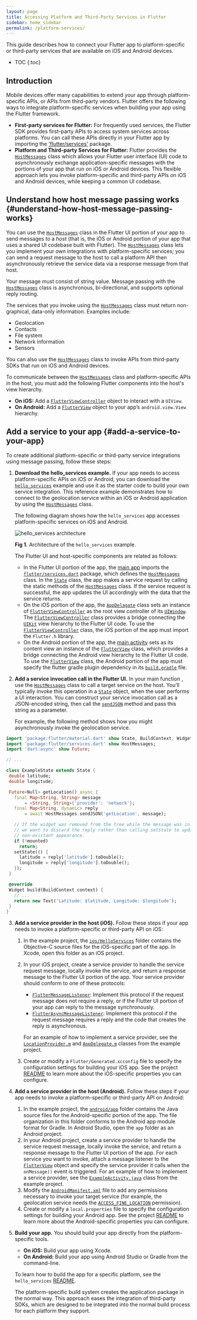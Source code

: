 ```yaml
---
layout: page
title: Accessing Platform and Third-Party Services in Flutter
sidebar: home_sidebar
permalink: /platform-services/
---
```


This guide describes how to connect your Flutter app to platform-specific or
third-party services that are available on iOS and Android devices.

* TOC
{:toc}

## Introduction

Mobile devices offer many capabilities to extend your app through platform-specific APIs, or APIs 
from third-party vendors. Flutter offers the following ways to integrate platform-specific services 
when building your app using the Flutter framework.

+ **First-party services for Flutter:** For frequently used services, the Flutter SDK provides 
first-party APIs to access system services across platforms. You can call these APIs 
directly in your Flutter app by importing the 
['flutter/services'](http://docs.flutter.io/flutter/services/services-library.html) package. 
+ **Platform and Third-party Services for Flutter:** Flutter provides the
[`HostMessages`](http://docs.flutter.io/flutter/services/HostMessages-class.html) class which 
allows your Flutter user interface (UI) code to asynchronously exchange application-specific 
messages with the portions of your app that run on iOS or Android devices. This flexible approach 
lets you invoke platform-specific and third-party APIs on iOS and Android devices, while 
keeping a common UI codebase.

## Understand how host message passing works {#understand-how-host-message-passing-works}

You can use the [`HostMessages`](http://docs.flutter.io/flutter/services/HostMessages-class.html) 
class in the Flutter UI portion of your app to send messages to a *host* (that is, the iOS or 
Android portion of your app that uses a shared UI codebase built with Flutter). The [`HostMessages`](http://docs.flutter.io/flutter/services/HostMessages-class.html) class lets you implement your own integrations with 
platform-specific services; you can send a request message to the host to call a 
platform API then asynchronously retrieve the service data via a response message 
from that host. 

Your message must consist of string value. Message passing with the 
[`HostMessages`](http://docs.flutter.io/flutter/services/HostMessages-class.html) class is 
asynchronous, bi-directional, and supports optional reply routing.

The services that you invoke using the 
[`HostMessages`](http://docs.flutter.io/flutter/services/HostMessages-class.html) class must return 
non-graphical, data-only information. Examples include:

*   Geolocation
*   Contacts
*   File system
*   Network information
*   Sensors

You can also use the [`HostMessages`](http://docs.flutter.io/flutter/services/HostMessages-class.html) 
class to invoke APIs from third-party SDKs that run on iOS and Android devices.

To communicate between the 
[`HostMessages`](http://docs.flutter.io/flutter/services/HostMessages-class.html) class and 
platform-specific APIs in the host, you must add the following Flutter components into 
the host's view hierarchy. 

+ **On iOS:** Add a [`FlutterViewController`](https://github.com/flutter/engine/blob/master/sky/shell/platform/ios/framework/Headers/FlutterViewController.h) 
object to interact with a `UIView`.  
+ **On Android:** Add a [`FlutterView`](https://github.com/flutter/engine/blob/master/sky/shell/platform/android/io/flutter/view/FlutterView.java) object 
to your app’s `android.view.View` hierarchy. 

## Add a service to your app {#add-a-service-to-your-app}

To create additional platform-specific or third-party service integrations using message passing, 
follow these steps:

1. **Download the hello_services example.** If your app needs to access platform-specific 
APIs on iOS or Android, you can download the [`hello_services`](https://github.com/flutter/flutter/tree/master/examples/hello_services) example and use it as the 
starter code to build your own service integration. This reference example demonstrates how to 
connect to the geolocation service within an iOS or Android application by using the 
[`HostMessages`](http://docs.flutter.io/flutter/services/HostMessages-class.html) 
class.

    The following diagram shows how the `hello_services` app accesses platform-specific 
services on iOS and Android.

    ![hello_services architecture](/images/hello_services.png)

    **Fig 1.** Architecture of the `hello_services` example.

    The Flutter UI and host-specific components are related as follows:

    * In the Flutter UI portion of the app, the [main app](https://github.com/flutter/flutter/blob/master/examples/hello_services/lib/main.dart) imports the
[`flutter/services.dart`](http://docs.flutter.io/flutter/services/services-library.html)
package, which defines the
[`HostMessages`](http://docs.flutter.io/flutter/services/HostMessages-class.html) class. In the 
[`State`](http://docs.flutter.io/flutter/material/State-class.html) class, the app makes 
a service request by calling the static methods of the [`HostMessages`](http://docs.flutter.io/flutter/services/HostMessages-class.html) class. If the service request is successful, the app 
updates the UI accordingly with the data that the service returns.
    * On the iOS portion of the app, the [`AppDelagate`](https://github.com/flutter/flutter/blob/master/examples/hello_services/ios/Runner/AppDelegate.m) class sets an 
instance of [`FlutterViewController`](https://github.com/flutter/engine/blob/master/sky/shell/platform/ios/framework/Headers/FlutterViewController.h)
as the root view controller of its [`UIWindow`](https://developer.apple.com/library/ios/documentation/UIKit/Reference/UIWindow_Class/).
The [`FlutterViewController`](https://github.com/flutter/engine/blob/master/sky/shell/platform/ios/framework/Headers/FlutterViewController.h) 
class provides a bridge connecting the [`UIKit`](https://developer.apple.com/library/ios/documentation/UIKit/Reference/UIKit_Framework/)
view hierarchy to the Flutter UI code. To use the [`FlutterViewController`](https://github.com/flutter/engine/blob/master/sky/shell/platform/ios/framework/Headers/FlutterViewController.h) 
class, the iOS portion of the app must import the `Flutter.h` library.
    * On the Android portion of the app, the [main activity](https://github.com/flutter/flutter/blob/master/examples/hello_services/android/app/src/main/java/com/example/flutter/ExampleActivity.java) sets as its 
content view an instance of the [`FlutterView`](https://github.com/flutter/engine/blob/master/sky/shell/platform/android/io/flutter/view/FlutterView.java)
class, which provides a bridge connecting the Android view hierarchy to the Flutter UI code. 
To use the [`FlutterView`](https://github.com/flutter/engine/blob/master/sky/shell/platform/android/io/flutter/view/FlutterView.java)
class, the Android portion of the app must specify the flutter gradle plugin dependency in its 
[`build.gradle`](https://github.com/flutter/flutter/blob/master/examples/hello_services/android/app/build.gradle) file.

2. **Add a service invocation call in the Flutter UI.** In your main function , use the [`HostMessages`](http://docs.flutter.io/flutter/services/HostMessages-class.html) class to call a target service on 
the host. You’ll typically invoke this operation in a 
[`State`](http://docs.flutter.io/flutter/material/State-class.html) object, when the user 
performs a UI interaction. You can construct your service invocation call as a JSON-encoded 
string, then call the 
[`sendJSON`](https://docs.flutter.io/flutter/services/HostMessages/sendJSON.html) method and pass 
this string as a parameter.

   For example, the following method shows how you might asynchronously invoke the geolocation 
   service.
    
```dart
import 'package:flutter/material.dart' show State, BuildContext, Widget, Text;
import 'package:flutter/services.dart' show HostMessages;
import 'dart:async' show Future;

// ...

class ExampleState extends State {
 double latitude;
 double longitude;

 Future<Null> getLocation() async {
   final Map<String, String> message 
       = <String, String>{'provider': 'network'};
   final Map<String, dynamic> reply 
       = await HostMessages.sendJSON('getLocation', message);

   // If the widget was removed from the tree while the message was in flight,
   // we want to discard the reply rather than calling setState to update our
   // non-existant appearance.
   if (!mounted)
     return;
   setState(() {
     latitude = reply['latitude'].toDouble();
     longitude = reply['longitude'].toDouble();
   });
 }

 @override
 Widget build(BuildContext context) {
   // ...
   return new Text('Latitude: $latitude, Longitude: $longitude');
 }
}
```

3. **Add a service provider in the host (iOS).** Follow these steps if your app needs to invoke a 
platform-specific or third-party API on iOS:

    1. In the example project, the [`ios/HelloServices`](https://github.com/flutter/flutter/tree/master/examples/hello_services/ios/HelloServices) folder contains the 
    Objective-C source files for the iOS-specific part of the app. In Xcode, open this folder as an 
    iOS project. 
    2. In your iOS project, create a service provider to handle the service request message, 
    locally invoke the service, and return a response message to the Flutter UI portion of the app. 
    Your service provider should conform to one of these protocols: 
    
       + [`FlutterMessageListener`](https://github.com/flutter/engine/blob/master/sky/shell/platform/ios/framework/Headers/FlutterMessageListener.h): 
       Implement this protocol if the request message does not require a reply, or if the Flutter UI 
       portion of your app can reply to the message synchronously.
       + [`FlutterAsyncMessageListener`](https://github.com/flutter/engine/blob/master/sky/shell/platform/ios/framework/Headers/FlutterAsyncMessageListener.h): Implement this protocol if the request message requires a reply and the code that creates 
       the reply is asynchronous. 

       For an example of how to implement a service provider, see the [`LocationProvider.m`](https://github.com/flutter/flutter/blob/master/examples/hello_services/ios/HelloServices/LocationProvider.m) and 
       [`AppDelegate.m`](https://github.com/flutter/flutter/blob/master/examples/hello_services/ios/HelloServices/AppDelegate.m) classes from the example project.
    3. Create or modify a `Flutter/Generated.xcconfig` file to specify the configuration settings 
    for building your iOS app. See the project [README](https://github.com/flutter/flutter/blob/master/examples/hello_services/README.md) to learn more about the 
    iOS-specific properties you can configure.

4. **Add a service provider in the host (Android).** Follow these steps if your app needs to invoke 
a platform-specific or third-party API on Android:

    1. In the example project, the [`android/app`](https://github.com/flutter/flutter/tree/master/examples/hello_services/android/app/src/main/java) folder 
    contains the Java source files for the Android-specific portion of the app. The file
organization in this folder conforms to the Android app module format for Gradle. In Android 
Studio, open the `app` folder as an Android project. 
    2. In your Android project, create a service provider to handle the service request message, 
    locally invoke the service, and return a response message to the Flutter UI portion of the app. 
    For each service you want to invoke, attach a message listener to the [`FlutterView`](https://github.com/flutter/engine/blob/master/sky/shell/platform/android/io/flutter/view/FlutterView.java) 
    object and specify the service provider it calls when the `onMessage()` event is triggered. 
    For an example of how to implement a service provider, see the 
[`ExampleActivity.java`](https://github.com/flutter/flutter/blob/master/examples/hello_services/android/app/src/main/java/com/example/flutter/ExampleActivity.java) class from the example project.
    3. Modify the [`AndroidManifest.xml`](https://github.com/flutter/flutter/blob/master/examples/hello_services/android/app/src/main/AndroidManifest.xml) 
    file to add any permissions necessary to invoke your target service
(for example, the geolocation service needs the [`ACCESS_FINE_LOCATION`](https://developer.android.com/reference/android/Manifest.permission.html#ACCESS_FINE_LOCATION) permission).
    4. Create or modify a `local.properties` file to specify the configuration settings for 
    building your Android app. See the project [README](https://github.com/flutter/flutter/blob/master/examples/hello_services/README.md) to learn more about the 
    Android-specific properties you can configure.


5. **Build your app.** You should build your app directly from the platform-specific tools. 
  
   + **On iOS:** Build your app using Xcode.
   + **On Android:** Build your app using Android Studio or Gradle from the command-line.

   To learn how to build the app for a specific platform, see the `hello_services`
[README](https://github.com/flutter/flutter/blob/master/examples/hello_services/README.md).

    The platform-specific build system creates the application package in the normal way. This approach
eases the integration of third-party SDKs, which are designed to be integrated into the normal
build process for each platform they support.
